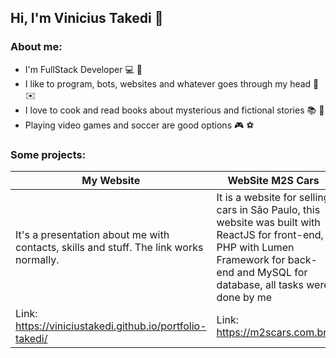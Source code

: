 ## Hi, I'm Vinicius Takedi :wave:

### About me:
* I'm FullStack Developer :computer: :floppy_disk: 
* I like to program, bots, websites and whatever goes through my head :robot: :envelope:
* I love to cook and read books about mysterious and fictional stories :books: :newspaper:
* Playing video games and soccer are good options :video_game: :soccer:

### Some projects:

| My Website  |  WebSite M2S Cars  |
| ------------------- | ------------------- |
| It's a presentation about me with contacts, skills and stuff. The link works normally. |  It is a website for selling cars in São Paulo, this website was built with ReactJS for front-end, PHP with Lumen Framework for back-end and MySQL for database, all tasks were done by me |
|  Link: https://viniciustakedi.github.io/portfolio-takedi/ |  Link: https://m2scars.com.br/| 

